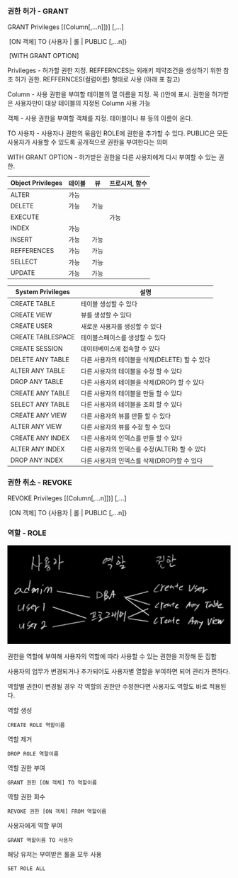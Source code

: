 ### 권한 허가 - GRANT

GRANT Privileges [(Column[,...n]])] [,...]

​			[ON 객체] TO {사용자 | 롤 | PUBLIC [,...n]}

​			[WITH GRANT OPTION]



Privileges - 허가할 권한 지정. REFFERNCES는 외래키 제약조건을 생성하기 위한 참조 허가 권한. REFFERNCES(컬럼이름) 형태로 사용 (아래 표 참고)

Column - 사용 권한을 부여할 테이블의 열 이름을 지정. 꼭 ()안에 표시. 권한을 허가받은 사용자만이 대상 테이블의 지정된 Column 사용 가능

객체 - 사용 권한을 부여할 객체를 지정. 테이블이나 뷰 등의 이름이 온다.

TO 사용자 - 사용자나 권한의 묶음인 ROLE에 권한을 추가할 수 있다. PUBLIC은 모든 사용자가 사용할 수 있도록 공개적으로 권한을 부여한다는 의미

WITH GRANT OPTION - 허가받은 권한을 다른 사용자에게 다시 부여할 수 있는 권한.

| Object Privileges | 테이블 | 뷰   | 프로시저, 함수 |
| ----------------- | ------ | ---- | -------------- |
| ALTER             | 가능   |      |                |
| DELETE            | 가능   | 가능 |                |
| EXECUTE           |        |      | 가능           |
| INDEX             | 가능   |      |                |
| INSERT            | 가능   | 가능 |                |
| REFFERENCES       | 가능   | 가능 |                |
| SELLECT           | 가능   | 가능 |                |
| UPDATE            | 가능   | 가능 |                |

| System Privileges | 설명                                           |
| ----------------- | ---------------------------------------------- |
| CREATE TABLE      | 테이블 생성할 수 있다                          |
| CREATE VIEW       | 뷰를 생성할 수 있다                            |
| CREATE USER       | 새로운 사용자를 생성할 수 있다                 |
| CREATE TABLESPACE | 테이블스페이스를 생성할 수 있다                |
| CREATE SESSION    | 데이터베이스에 접속할 수 있다                  |
| DELETE ANY TABLE  | 다른 사용자의 테이블을 삭제(DELETE) 할 수 있다 |
| ALTER ANY TABLE   | 다른 사용자의 테이블을 수정 할 수 있다         |
| DROP ANY TABLE    | 다른 사용자의 테이블을 삭제(DROP) 할 수 있다   |
| CREATE ANY TABLE  | 다른 사용자의 테이블을 만들 할 수 있다         |
| SELECT ANY TABLE  | 다른 사용자의 테이블을  조회 할 수 있다        |
| CREATE ANY VIEW   | 다른 사용자의 뷰를 만들 할 수 있다             |
| ALTER ANY VIEW    | 다른 사용자의 뷰를 수정 할 수 있다             |
| CREATE  ANY INDEX | 다른 사용자의 인덱스를 만들 할 수 있다         |
| ALTER ANY INDEX   | 다른 사용자의 인덱스를 수정(ALTER) 할 수 있다  |
| DROP ANY INDEX    | 다른 사용자의 인덱스를 삭제(DROP)할 수 있다    |



### 권한 취소 - REVOKE

REVOKE Privileges [(Column[,...n]])] [,...]

​			[ON 객체] TO {사용자 | 롤 | PUBLIC [,...n]}



### 역할 - ROLE

![image-20211203172213956](../images/image-20211203172213956.png)



권한을 역할에 부여해 사용자의 역할에 따라 사용할 수 있는 권한을 저장해 둔 집합

사용자의 업무가 변경되거나 추가되어도 사용자별 열할을 부여하면 되어 관리가 편하다.

역할별 권한이 변경될 경우 각 역할의 권한만 수정한다면 사용자도 역할도 바로 적용된다.

역할 생성

``` 
CREATE ROLE 역할이름
```

역할 제거

```
DROP ROLE 역할이름
```

역할 권한 부여

```
GRANT 권한 [ON 객체] TO 역할이름
```

역할 권한 회수

```
REVOKE 권한 [ON 객체] FROM 역할이름
```



사용자에게 역할 부여

```
GRANT 역할이름 TO 사용자
```

해당 유저는 부여받은 롤을 모두 사용

```
SET ROLE ALL
```